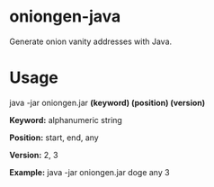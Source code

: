 # oniongen-java
Generate onion vanity addresses with Java.

# Usage
java -jar oniongen.jar **(keyword) (position) (version)**

**Keyword:** alphanumeric string

**Position:** start, end, any

**Version:** 2, 3

**Example:**
java -jar oniongen.jar doge any 3
